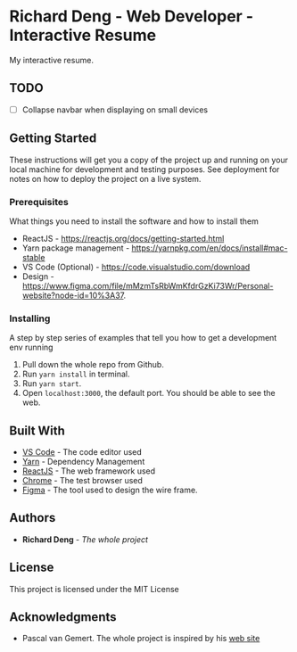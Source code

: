 # Richard Deng - Web Developer - Interactive Resume

My interactive resume.



## TODO

- [ ] Collapse navbar when displaying on small devices



## Getting Started

These instructions will get you a copy of the project up and running on your local machine for development and testing purposes. See deployment for notes on how to deploy the project on a live system.

### Prerequisites

What things you need to install the software and how to install them

- ReactJS - <https://reactjs.org/docs/getting-started.html>
- Yarn package management - <https://yarnpkg.com/en/docs/install#mac-stable>
- VS Code (Optional) - <https://code.visualstudio.com/download>
- Design - https://www.figma.com/file/mMzmTsRbWmKfdrGzKi73Wr/Personal-website?node-id=10%3A37. 

### Installing

A step by step series of examples that tell you how to get a development env running

1. Pull down the whole repo from Github.
2. Run ```yarn install``` in terminal.
3. Run ```yarn start```.
4. Open ```localhost:3000```, the default port. You should be able to see the web.



## Built With

* [VS Code](<https://code.visualstudio.com/download>) - The code editor used
* [Yarn]( <https://yarnpkg.com>) - Dependency Management
* [ReactJS](<https://reactjs.org/docs/getting-started.html>) - The web framework used
* [Chrome](<https://www.google.com/chrome/>) - The test browser used
* [Figma](https://www.figma.com) - The tool used to design the wire frame.



## Authors

* **Richard Deng** - *The whole project*



## License

This project is licensed under the MIT License



## Acknowledgments

* Pascal van Gemert. The whole project is inspired by his [web site](<http://www.pascalvangemert.nl/>)

